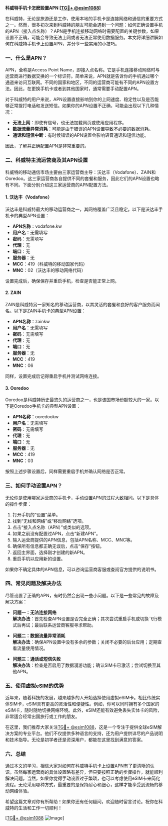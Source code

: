 **科威特手机卡怎麽設置APN [[TG💪+ @esim1088](https://t.me/s/esim1088)]**

在科威特，无论是旅游还是工作，使用本地的手机卡是连接网络和通信的重要方式之一。然而，很多初次来到科威特的朋友可能会遇到一个问题：如何正确设置手机的APN（接入点名称）？APN是手机连接移动网络时需要配置的关键参数，如果设置不正确，可能会导致无法上网或者无法正常使用数据服务。本文将详细讲解如何在科威特手机卡上设置APN，并分享一些实用的小技巧。

### 一、什么是APN？

APN，全称是Access Point Name，即接入点名称。它是手机连接移动网络时与运营商进行数据交换的一个标识符。简单来说，APN就是告诉你的手机通过哪个通道来访问互联网。不同的国家和地区，不同的运营商可能有不同的APN设置方法。因此，在更换手机卡或者到其他国家时，通常需要手动配置APN。

对于科威特的用户来说，APN设置直接影响到你的上网速度、稳定性以及是否能够正常拨打电话和发送短信。如果你的APN设置不正确，可能会出现以下几种情况：

- **无法上网**：即使有信号，也无法加载网页或使用应用程序。
- **数据流量异常消耗**：可能是由于错误的APN设置导致不必要的数据消耗。
- **通话和短信中断**：有时候错误的APN设置会影响语音通话和短信功能。

因此，了解并正确配置APN是非常重要的。

### 二、科威特主流运营商及其APN设置

科威特的移动通信市场主要由三家运营商主导：沃达丰（Vodafone）、ZAIN和Ooredoo。这三家运营商各自提供不同的套餐和服务，因此它们的APN设置也略有不同。下面分别介绍这三家运营商的APN配置方法。

#### 1. 沃达丰（Vodafone）

沃达丰是科威特最大的移动运营商之一，其网络覆盖广泛且稳定。以下是沃达丰手机卡的典型APN设置：

- **APN名称**：vodafone.kw  
- **用户名**：无需填写  
- **密码**：无需填写  
- **代理**：无  
- **端口**：无  
- **服务器**：无  
- **MCC**：419（科威特的移动国家代码）  
- **MNC**：02（沃达丰的移动网络代码）  

设置完成后，确保保存并重启手机，检查是否能正常上网。

#### 2. ZAIN

ZAIN是科威特另一家知名的移动运营商，以其灵活的套餐和良好的客户服务而闻名。以下是ZAIN手机卡的典型APN设置：

- **APN名称**：zainkw  
- **用户名**：无需填写  
- **密码**：无需填写  
- **代理**：无  
- **端口**：无  
- **服务器**：无  
- **MCC**：419  
- **MNC**：06  

同样，设置完成后记得重启手机并测试网络连接。

#### 3. Ooredoo

Ooredoo是科威特历史最悠久的运营商之一，也是该国市场份额较大的一家。以下是Ooredoo手机卡的典型APN设置：

- **APN名称**：ooredookw  
- **用户名**：无需填写  
- **密码**：无需填写  
- **代理**：无  
- **端口**：无  
- **服务器**：无  
- **MCC**：419  
- **MNC**：03  

按照上述步骤设置后，同样需要重启手机并确认网络是否正常。

### 三、如何手动设置APN？

无论你是使用哪家运营商的手机卡，手动设置APN的过程大致相同。以下是具体的操作步骤：

1. 打开手机的“设置”菜单。  
2. 找到“无线和网络”或“移动网络”选项。  
3. 点击“接入点名称（APN）”或类似的选项。  
4. 如果之前没有配置过APN，点击“新建APN”。  
5. 输入运营商提供的APN信息，包括APN名称、MCC、MNC等。  
6. 确保所有信息都正确无误后，点击“保存”按钮。  
7. 返回主界面，选择刚才创建的新APN。  
8. 重启手机以应用新的设置。  

如果你不确定具体的APN信息，可以咨询运营商客服或查阅官方提供的说明书。

### 四、常见问题及解决办法

尽管设置了正确的APN，有时仍然会出现一些小问题。以下是一些常见的故障及解决方案：

- **问题一：无法连接网络**  
  **解决办法**：首先检查APN设置是否完全正确；其次尝试重启手机或切换飞行模式后再试；最后联系运营商客服寻求帮助。

- **问题二：数据流量异常消耗**  
  **解决办法**：确保APN设置中没有多余的参数；关闭不必要的后台应用；定期查看流量使用情况。

- **问题三：通话或短信失败**  
  **解决办法**：检查是否启用了数据漫游功能；确认SIM卡已激活；尝试切换至其他APN。

### 五、使用虚拟eSIM的优势

近年来，随着科技的发展，越来越多的人开始选择使用虚拟eSIM卡。相比传统实体SIM卡，eSIM具有更高的灵活性和便捷性。例如，你可以同时拥有多个国家的eSIM卡，随时随地切换网络环境。此外，eSIM还能有效避免丢失实体卡的风险，非常适合经常出国旅行或工作的朋友。

在这里，我们推荐大家关注[TG💪+ @esim1088](https://t.me/s/esim1088)，这是一个专注于提供全球eSIM解决方案的专业平台。他们不仅提供多种语言的支持，还为用户提供详尽的产品说明和技术指导。无论是初学者还是资深用户，都能在这里找到满意的答案。

### 六、总结

通过本文的学习，相信大家对如何在科威特手机卡上设置APN有了更清晰的认识。虽然每家运营商的具体设置略有差异，但只要按照正确的步骤操作，就能顺利解决问题。当然，如果你觉得手动设置过于繁琐，也可以考虑使用eSIM卡来简化流程。无论采用哪种方式，最重要的是保持耐心和细心，这样才能享受到流畅的移动网络体验。

希望这篇文章对你有所帮助！如果你还有任何疑问，欢迎随时留言讨论。祝你在科威特的生活和工作一切顺利！

[[TG💪+ @esim1088](https://t.me/s/esim1088) ![Image](https://i.postimg.cc/4NQfJmqS/Snipaste-2025-05-13-00-14-12.png)]